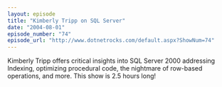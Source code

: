 ```yaml
---
layout: episode
title: "Kimberly Tripp on SQL Server"
date: "2004-08-01"
episode_number: "74"
episode_url: "http://www.dotnetrocks.com/default.aspx?ShowNum=74"
---
```


Kimberly Tripp offers critical insights into SQL Server 2000 addressing Indexing, optimizing procedural code, the nightmare of row-based operations, and more. This show is 2.5 hours long!
